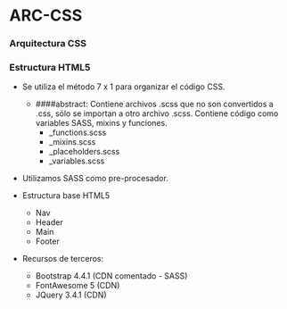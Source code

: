 # ARC-CSS
### Arquitectura CSS
### Estructura HTML5

* Se utiliza el método 7 x 1 para organizar el código CSS.
   * ####abstract: Contiene archivos .scss que no son convertidos a .css, sólo se importan a otro archivo .scss. Contiene código como variables SASS, mixins y funciones.
      * _functions.scss
      * _mixins.scss
      * _placeholders.scss
      * _variables.scss

* Utilizamos SASS como pre-procesador.

* Estructura base HTML5
   * Nav
   * Header
   * Main
   * Footer

* Recursos de terceros:
   * Bootstrap 4.4.1 (CDN comentado - SASS)
   * FontAwesome 5 (CDN)
   * JQuery 3.4.1 (CDN)